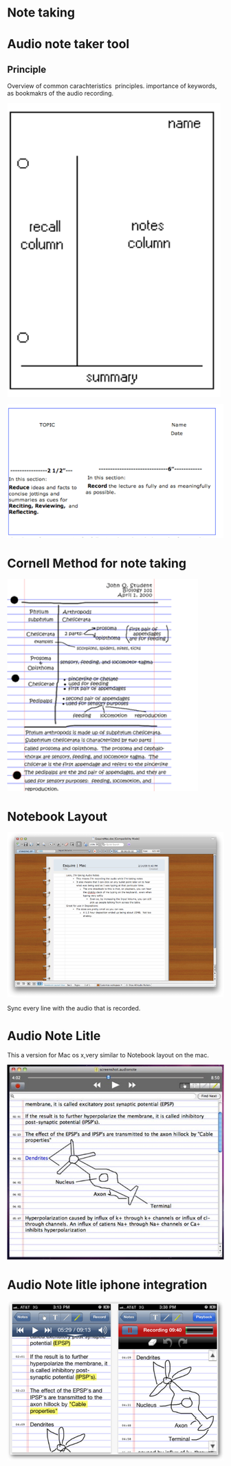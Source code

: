 # Note taking

# Audio note taker tool

## **Principle**

Overview of common carachteristics  principles. importance of keywords, as bookmakrs of the audio recording.

![Note%20taking%204c7bad225d5843a0a0d9931a37fdb48c/Untitled.png](Note%20taking%204c7bad225d5843a0a0d9931a37fdb48c/Untitled.png)

![Note%20taking%204c7bad225d5843a0a0d9931a37fdb48c/Untitled%201.png](Note%20taking%204c7bad225d5843a0a0d9931a37fdb48c/Untitled%201.png)

# Cornell Method for note taking

 

![Note%20taking%204c7bad225d5843a0a0d9931a37fdb48c/Untitled%202.png](Note%20taking%204c7bad225d5843a0a0d9931a37fdb48c/Untitled%202.png)

# Notebook Layout

![Note%20taking%204c7bad225d5843a0a0d9931a37fdb48c/Untitled%203.png](Note%20taking%204c7bad225d5843a0a0d9931a37fdb48c/Untitled%203.png)

Sync every line with the audio that is recorded.

# **Audio Note Litle**

This a version for Mac os x,very similar to Notebook layout on the mac.

![Note%20taking%204c7bad225d5843a0a0d9931a37fdb48c/Untitled%204.png](Note%20taking%204c7bad225d5843a0a0d9931a37fdb48c/Untitled%204.png)

# Audio Note litle iphone integration

![Note%20taking%204c7bad225d5843a0a0d9931a37fdb48c/Untitled%205.png](Note%20taking%204c7bad225d5843a0a0d9931a37fdb48c/Untitled%205.png)